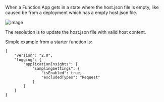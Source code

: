 When a Function App gets in a state where the host.json file is empty, like caused be from a deployment which has a empty host.json file. 

![image](https://github.com/VinnyBonner/AzureFunctionsRuntimeIsUnreachable/assets/92878154/4c1bca11-d1ad-494d-abc5-1fe6978bad36)

The resolution is to update the host.json file with valid host content. 

Simple example from a starter function is:

```
{
    "version": "2.0",
    "logging": {
        "applicationInsights": {
            "samplingSettings": {
                "isEnabled": true,
                "excludedTypes": "Request"
            }
        }
    }
}
```
